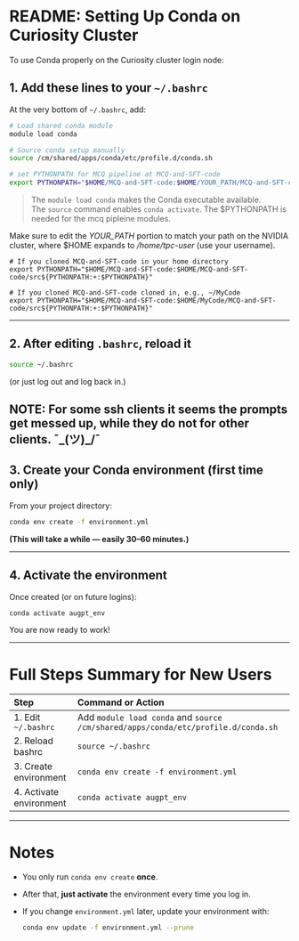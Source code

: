 # README: Setting Up Conda on Curiosity Cluster

To use Conda properly on the Curiosity cluster login node:

## 1. Add these lines to your `~/.bashrc`

At the very bottom of `~/.bashrc`, add:

```bash
# Load shared conda module
module load conda

# Source conda setup manually
source /cm/shared/apps/conda/etc/profile.d/conda.sh

# set PYTHONPATH for MCQ pipeline at MCQ-and-SFT-code
export PYTHONPATH="$HOME/MCQ-and-SFT-code:$HOME/YOUR_PATH/MCQ-and-SFT-code/src${PYTHONPATH:+:$PYTHONPATH}"
```

> The `module load conda` makes the Conda executable available.  
> The `source` command enables `conda activate`.
> The $PYTHONPATH is needed for the mcq pipleine modules.

Make sure to edit the *YOUR_PATH* portion to match your
path on the NVIDIA cluster, where $HOME expands to */home/tpc-user* (use your username).

```bssh
# If you cloned MCQ-and-SFT-code in your home directory
export PYTHONPATH="$HOME/MCQ-and-SFT-code:$HOME/MCQ-and-SFT-code/src${PYTHONPATH:+:$PYTHONPATH}"
```

```bssh
# If you cloned MCQ-and-SFT-code cloned in, e.g., ~/MyCode 
export PYTHONPATH="$HOME/MCQ-and-SFT-code:$HOME/MyCode/MCQ-and-SFT-code/src${PYTHONPATH:+:$PYTHONPATH}"
```

---

## 2. After editing `.bashrc`, reload it

```bash
source ~/.bashrc
```

(or just log out and log back in.)


**NOTE:** For some ssh clients it seems the prompts get messed up, while they do not for other clients. ¯\_(ツ)_/¯
---

## 3. Create your Conda environment (first time only)

From your project directory:

```bash
conda env create -f environment.yml
```

**(This will take a while — easily 30–60 minutes.)**

---

## 4. Activate the environment

Once created (or on future logins):

```bash
conda activate augpt_env
```

You are now ready to work!

---

# Full Steps Summary for New Users

| Step | Command or Action |
|:-----|:------------------|
| 1. Edit `~/.bashrc` | Add `module load conda` and `source /cm/shared/apps/conda/etc/profile.d/conda.sh` |
| 2. Reload bashrc | `source ~/.bashrc` |
| 3. Create environment | `conda env create -f environment.yml` |
| 4. Activate environment | `conda activate augpt_env` |

---

# Notes

- You only run `conda env create` **once**.
- After that, **just activate** the environment every time you log in.
- If you change `environment.yml` later, update your environment with:
  
  ```bash
  conda env update -f environment.yml --prune
  ```


